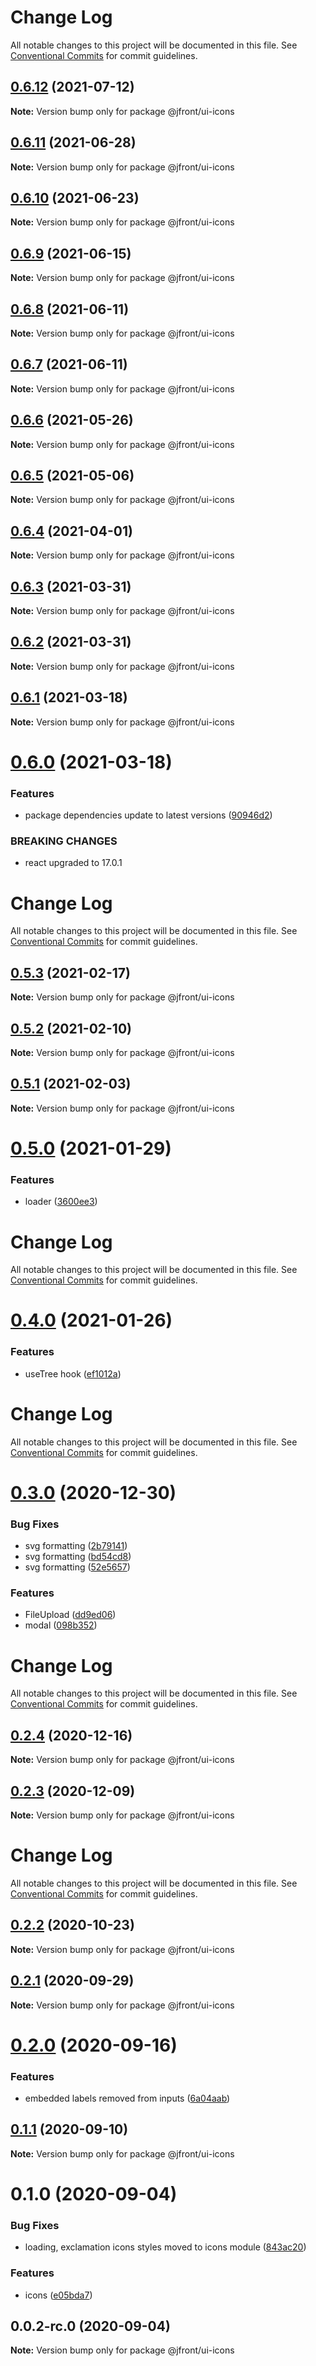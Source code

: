 # Change Log

All notable changes to this project will be documented in this file.
See [Conventional Commits](https://conventionalcommits.org) for commit guidelines.

## [0.6.12](https://github.com/Jepria/jfront-ui/compare/@jfront/ui-icons@0.6.11...@jfront/ui-icons@0.6.12) (2021-07-12)

**Note:** Version bump only for package @jfront/ui-icons





## [0.6.11](https://github.com/Jepria/jfront-ui/compare/@jfront/ui-icons@0.6.10...@jfront/ui-icons@0.6.11) (2021-06-28)

**Note:** Version bump only for package @jfront/ui-icons





## [0.6.10](https://github.com/Jepria/jfront-ui/compare/@jfront/ui-icons@0.6.9...@jfront/ui-icons@0.6.10) (2021-06-23)

**Note:** Version bump only for package @jfront/ui-icons





## [0.6.9](https://github.com/Jepria/jfront-ui/compare/@jfront/ui-icons@0.6.8...@jfront/ui-icons@0.6.9) (2021-06-15)

**Note:** Version bump only for package @jfront/ui-icons





## [0.6.8](https://github.com/Jepria/jfront-ui/compare/@jfront/ui-icons@0.6.7...@jfront/ui-icons@0.6.8) (2021-06-11)

**Note:** Version bump only for package @jfront/ui-icons





## [0.6.7](https://github.com/Jepria/jfront-ui/compare/@jfront/ui-icons@0.6.6...@jfront/ui-icons@0.6.7) (2021-06-11)

**Note:** Version bump only for package @jfront/ui-icons





## [0.6.6](https://github.com/Jepria/jfront-ui/compare/@jfront/ui-icons@0.6.5...@jfront/ui-icons@0.6.6) (2021-05-26)

**Note:** Version bump only for package @jfront/ui-icons





## [0.6.5](https://github.com/Jepria/jfront-ui/compare/@jfront/ui-icons@0.6.4...@jfront/ui-icons@0.6.5) (2021-05-06)

**Note:** Version bump only for package @jfront/ui-icons





## [0.6.4](https://github.com/Jepria/jfront-ui/compare/@jfront/ui-icons@0.6.3...@jfront/ui-icons@0.6.4) (2021-04-01)

**Note:** Version bump only for package @jfront/ui-icons





## [0.6.3](https://github.com/Jepria/jfront-ui/compare/@jfront/ui-icons@0.6.2...@jfront/ui-icons@0.6.3) (2021-03-31)

**Note:** Version bump only for package @jfront/ui-icons





## [0.6.2](https://github.com/Jepria/jfront-ui/compare/@jfront/ui-icons@0.6.1...@jfront/ui-icons@0.6.2) (2021-03-31)

**Note:** Version bump only for package @jfront/ui-icons





## [0.6.1](https://github.com/Jepria/jfront-ui/compare/@jfront/ui-icons@0.6.0...@jfront/ui-icons@0.6.1) (2021-03-18)

**Note:** Version bump only for package @jfront/ui-icons





# [0.6.0](https://github.com/Jepria/jfront-ui/compare/@jfront/ui-icons@0.5.3...@jfront/ui-icons@0.6.0) (2021-03-18)


### Features

* package dependencies update to latest versions ([90946d2](https://github.com/Jepria/jfront-ui/commit/90946d25fcb08fc77e4b143567963682f8ff3d2b))


### BREAKING CHANGES

* react upgraded to 17.0.1





# Change Log

All notable changes to this project will be documented in this file. See
[Conventional Commits](https://conventionalcommits.org) for commit guidelines.

## [0.5.3](https://github.com/Jepria/jfront-ui/compare/@jfront/ui-icons@0.5.2...@jfront/ui-icons@0.5.3) (2021-02-17)

**Note:** Version bump only for package @jfront/ui-icons

## [0.5.2](https://github.com/Jepria/jfront-ui/compare/@jfront/ui-icons@0.5.1...@jfront/ui-icons@0.5.2) (2021-02-10)

**Note:** Version bump only for package @jfront/ui-icons

## [0.5.1](https://github.com/Jepria/jfront-ui/compare/@jfront/ui-icons@0.5.0...@jfront/ui-icons@0.5.1) (2021-02-03)

**Note:** Version bump only for package @jfront/ui-icons

# [0.5.0](https://github.com/Jepria/jfront-ui/compare/@jfront/ui-icons@0.4.0...@jfront/ui-icons@0.5.0) (2021-01-29)

### Features

- loader
  ([3600ee3](https://github.com/Jepria/jfront-ui/commit/3600ee3c3d69ecf0948f7342f7398dfe0785982f))

# Change Log

All notable changes to this project will be documented in this file. See
[Conventional Commits](https://conventionalcommits.org) for commit guidelines.

# [0.4.0](https://github.com/Jepria/jfront-ui/compare/@jfront/ui-icons@0.3.0...@jfront/ui-icons@0.4.0) (2021-01-26)

### Features

- useTree hook
  ([ef1012a](https://github.com/Jepria/jfront-ui/commit/ef1012af5ef8d97ae968b37dcac86562dd24c55f))

# Change Log

All notable changes to this project will be documented in this file. See
[Conventional Commits](https://conventionalcommits.org) for commit guidelines.

# [0.3.0](https://github.com/Jepria/jfront-ui/compare/@jfront/ui-icons@0.2.4...@jfront/ui-icons@0.3.0) (2020-12-30)

### Bug Fixes

- svg formatting
  ([2b79141](https://github.com/Jepria/jfront-ui/commit/2b79141f67f4bdc7adac60133c4645acef2fa5e6))
- svg formatting
  ([bd54cd8](https://github.com/Jepria/jfront-ui/commit/bd54cd88eb8156ba663f42a20b1cc10c308d787f))
- svg formatting
  ([52e5657](https://github.com/Jepria/jfront-ui/commit/52e5657dc7743f9e653f655ac435e08c13169c6f))

### Features

- FileUpload
  ([dd9ed06](https://github.com/Jepria/jfront-ui/commit/dd9ed06916401f398f6c37536b77558855ecb7ad))
- modal
  ([098b352](https://github.com/Jepria/jfront-ui/commit/098b352d6056fde09e11082cf7008157f76e2d07))

# Change Log

All notable changes to this project will be documented in this file. See
[Conventional Commits](https://conventionalcommits.org) for commit guidelines.

## [0.2.4](https://github.com/Jepria/jfront-ui/compare/@jfront/ui-icons@0.2.3...@jfront/ui-icons@0.2.4) (2020-12-16)

**Note:** Version bump only for package @jfront/ui-icons

## [0.2.3](https://github.com/Jepria/jfront-ui/compare/@jfront/ui-icons@0.2.2...@jfront/ui-icons@0.2.3) (2020-12-09)

**Note:** Version bump only for package @jfront/ui-icons

# Change Log

All notable changes to this project will be documented in this file. See
[Conventional Commits](https://conventionalcommits.org) for commit guidelines.

## [0.2.2](https://github.com/Jepria/jfront-ui/compare/@jfront/ui-icons@0.2.1...@jfront/ui-icons@0.2.2) (2020-10-23)

**Note:** Version bump only for package @jfront/ui-icons

## [0.2.1](https://github.com/Jepria/jfront-ui/compare/@jfront/ui-icons@0.2.0...@jfront/ui-icons@0.2.1) (2020-09-29)

**Note:** Version bump only for package @jfront/ui-icons

# [0.2.0](https://github.com/Jepria/jfront-ui/compare/@jfront/ui-icons@0.1.1...@jfront/ui-icons@0.2.0) (2020-09-16)

### Features

- embedded labels removed from inputs
  ([6a04aab](https://github.com/Jepria/jfront-ui/commit/6a04aab0fdf5da0948a6adf6181a6fdd43234eec))

## [0.1.1](https://github.com/Jepria/jfront-ui/compare/@jfront/ui-icons@0.1.0...@jfront/ui-icons@0.1.1) (2020-09-10)

**Note:** Version bump only for package @jfront/ui-icons

# 0.1.0 (2020-09-04)

### Bug Fixes

- loading, exclamation icons styles moved to icons module
  ([843ac20](https://github.com/Jepria/jfront-ui/commit/843ac20c8ac3194e87916938c8586af10a08ca97))

### Features

- icons
  ([e05bda7](https://github.com/Jepria/jfront-ui/commit/e05bda77542c2c74e176638276dc5ccf35ab7134))

## 0.0.2-rc.0 (2020-09-04)

**Note:** Version bump only for package @jfront/ui-icons
